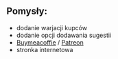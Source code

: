 ## Pomysły:
- dodanie warjacji kupców
- dodanie opcji dodawania sugestii
- [Buymeacoffie](www.buymeacoffee.com) / [Patreon](www.patreon.com)
- stronka internetowa
